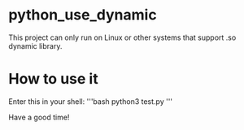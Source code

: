 # python_use_dynamic
This project can only run on Linux or other systems that support .so dynamic library.

# How to use it
Enter this in your shell:
'''bash 
python3 test.py 
'''

Have a good time!
